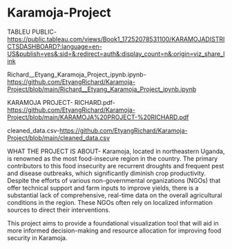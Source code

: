 # Karamoja-Project
TABLEU PUBLIC-https://public.tableau.com/views/Book1_17252078531100/KARAMOJADISTRICTSDASHBOARD?:language=en-US&publish=yes&:sid=&:redirect=auth&:display_count=n&:origin=viz_share_link

Richard__Etyang_Karamoja_Project_ipynb.ipynb-https://github.com/EtyangRichard/Karamoja-Project/blob/main/Richard__Etyang_Karamoja_Project_ipynb.ipynb

KARAMOJA PROJECT- RICHARD.pdf-https://github.com/EtyangRichard/Karamoja-Project/blob/main/KARAMOJA%20PROJECT-%20RICHARD.pdf

cleaned_data.csv-https://github.com/EtyangRichard/Karamoja-Project/blob/main/cleaned_data.csv

WHAT THE PROJECT IS ABOUT-
Karamoja, located in northeastern Uganda, is renowned as the most food-insecure region in the country. The primary contributors to this food insecurity are recurrent droughts and frequent pest and disease outbreaks, which significantly diminish crop productivity. Despite the efforts of various non-governmental organizations (NGOs) that offer technical support and farm inputs to improve yields, there is a substantial lack of comprehensive, real-time data on the overall agricultural conditions in the region. These NGOs often rely on localized information sources to direct their interventions.

This project aims to provide a foundational visualization tool that will aid in more informed decision-making and resource allocation for improving food security in Karamoja.
